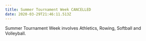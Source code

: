 ```yaml
---
title: Summer Tournament Week CANCELLED
date: 2020-03-29T21:46:11.513Z
---
```

Summer Tournament Week involves Athletics, Rowing, Softball and Volleyball.
